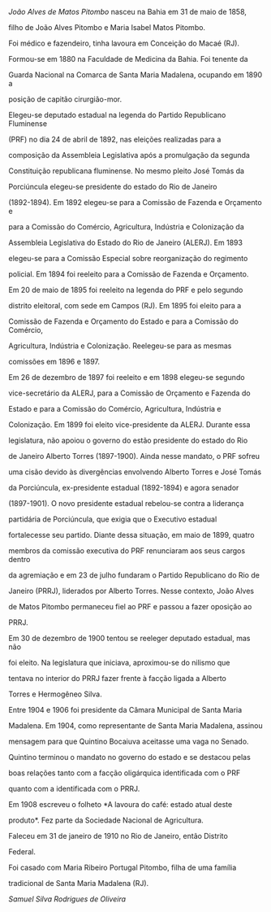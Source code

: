 

*João Alves de Matos Pitombo* nasceu na Bahia em 31 de maio de 1858,

filho de João Alves Pitombo e Maria Isabel Matos Pitombo.



Foi médico e fazendeiro, tinha lavoura em Conceição do Macaé (RJ).

Formou-se em 1880 na Faculdade de Medicina da Bahia. Foi tenente da

Guarda Nacional na Comarca de Santa Maria Madalena, ocupando em 1890 a

posição de capitão cirurgião-mor.



Elegeu-se deputado estadual na legenda do Partido Republicano Fluminense

(PRF) no dia 24 de abril de 1892, nas eleições realizadas para a

composição da Assembleia Legislativa após a promulgação da segunda

Constituição republicana fluminense. No mesmo pleito José Tomás da

Porciúncula elegeu-se presidente do estado do Rio de Janeiro

(1892-1894). Em 1892 elegeu-se para a Comissão de Fazenda e Orçamento e

para a Comissão do Comércio, Agricultura, Indústria e Colonização da

Assembleia Legislativa do Estado do Rio de Janeiro (ALERJ). Em 1893

elegeu-se para a Comissão Especial sobre reorganização do regimento

policial. Em 1894 foi reeleito para a Comissão de Fazenda e Orçamento.



Em 20 de maio de 1895 foi reeleito na legenda do PRF e pelo segundo

distrito eleitoral, com sede em Campos (RJ). Em 1895 foi eleito para a

Comissão de Fazenda e Orçamento do Estado e para a Comissão do Comércio,

Agricultura, Indústria e Colonização. Reelegeu-se para as mesmas

comissões em 1896 e 1897.



Em 26 de dezembro de 1897 foi reeleito e em 1898 elegeu-se segundo

vice-secretário da ALERJ, para a Comissão de Orçamento e Fazenda do

Estado e para a Comissão do Comércio, Agricultura, Indústria e

Colonização. Em 1899 foi eleito vice-presidente da ALERJ. Durante essa

legislatura, não apoiou o governo do estão presidente do estado do Rio

de Janeiro Alberto Torres (1897-1900). Ainda nesse mandato, o PRF sofreu

uma cisão devido às divergências envolvendo Alberto Torres e José Tomás

da Porciúncula, ex-presidente estadual (1892-1894) e agora senador

(1897-1901). O novo presidente estadual rebelou-se contra a liderança

partidária de Porciúncula, que exigia que o Executivo estadual

fortalecesse seu partido. Diante dessa situação, em maio de 1899, quatro

membros da comissão executiva do PRF renunciaram aos seus cargos dentro

da agremiação e em 23 de julho fundaram o Partido Republicano do Rio de

Janeiro (PRRJ), liderados por Alberto Torres. Nesse contexto, João Alves

de Matos Pitombo permaneceu fiel ao PRF e passou a fazer oposição ao

PRRJ.



Em 30 de dezembro de 1900 tentou se reeleger deputado estadual, mas não

foi eleito. Na legislatura que iniciava, aproximou-se do nilismo que

tentava no interior do PRRJ fazer frente à facção ligada a Alberto

Torres e Hermogêneo Silva.



Entre 1904 e 1906 foi presidente da Câmara Municipal de Santa Maria

Madalena. Em 1904, como representante de Santa Maria Madalena, assinou

mensagem para que Quintino Bocaiuva aceitasse uma vaga no Senado.

Quintino terminou o mandato no governo do estado e se destacou pelas

boas relações tanto com a facção oligárquica identificada com o PRF

quanto com a identificada com o PRRJ.



Em 1908 escreveu o folheto *A lavoura do café: estado atual deste

produto*. Fez parte da Sociedade Nacional de Agricultura.



Faleceu em 31 de janeiro de 1910 no Rio de Janeiro, então Distrito

Federal.



Foi casado com Maria Ribeiro Portugal Pitombo, filha de uma família

tradicional de Santa Maria Madalena (RJ).



*Samuel Silva Rodrigues de Oliveira*



